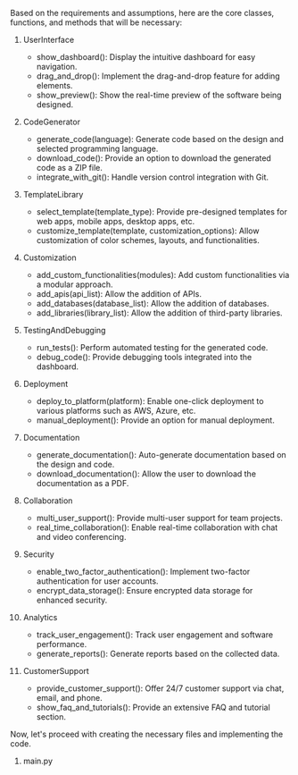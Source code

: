 Based on the requirements and assumptions, here are the core classes, functions, and methods that will be necessary:

1. UserInterface
   - show_dashboard(): Display the intuitive dashboard for easy navigation.
   - drag_and_drop(): Implement the drag-and-drop feature for adding elements.
   - show_preview(): Show the real-time preview of the software being designed.

2. CodeGenerator
   - generate_code(language): Generate code based on the design and selected programming language.
   - download_code(): Provide an option to download the generated code as a ZIP file.
   - integrate_with_git(): Handle version control integration with Git.

3. TemplateLibrary
   - select_template(template_type): Provide pre-designed templates for web apps, mobile apps, desktop apps, etc.
   - customize_template(template, customization_options): Allow customization of color schemes, layouts, and functionalities.

4. Customization
   - add_custom_functionalities(modules): Add custom functionalities via a modular approach.
   - add_apis(api_list): Allow the addition of APIs.
   - add_databases(database_list): Allow the addition of databases.
   - add_libraries(library_list): Allow the addition of third-party libraries.

5. TestingAndDebugging
   - run_tests(): Perform automated testing for the generated code.
   - debug_code(): Provide debugging tools integrated into the dashboard.

6. Deployment
   - deploy_to_platform(platform): Enable one-click deployment to various platforms such as AWS, Azure, etc.
   - manual_deployment(): Provide an option for manual deployment.

7. Documentation
   - generate_documentation(): Auto-generate documentation based on the design and code.
   - download_documentation(): Allow the user to download the documentation as a PDF.

8. Collaboration
   - multi_user_support(): Provide multi-user support for team projects.
   - real_time_collaboration(): Enable real-time collaboration with chat and video conferencing.

9. Security
   - enable_two_factor_authentication(): Implement two-factor authentication for user accounts.
   - encrypt_data_storage(): Ensure encrypted data storage for enhanced security.

10. Analytics
    - track_user_engagement(): Track user engagement and software performance.
    - generate_reports(): Generate reports based on the collected data.

11. CustomerSupport
    - provide_customer_support(): Offer 24/7 customer support via chat, email, and phone.
    - show_faq_and_tutorials(): Provide an extensive FAQ and tutorial section.

Now, let's proceed with creating the necessary files and implementing the code.

1. main.py


